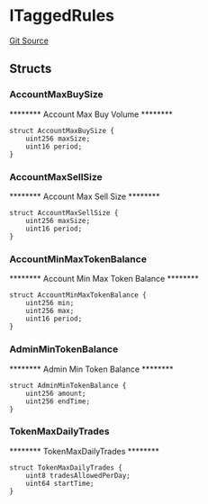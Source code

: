 # ITaggedRules
[Git Source](https://github.com/thrackle-io/tron/blob/1a1d6b2809bc510780a53bad6853fa1ef1652aab/src/protocol/economic/ruleProcessor/RuleDataInterfaces.sol)


## Structs
### AccountMaxBuySize
******** Account Max Buy Volume ********


```solidity
struct AccountMaxBuySize {
    uint256 maxSize;
    uint16 period;
}
```

### AccountMaxSellSize
******** Account Max Sell Size ********


```solidity
struct AccountMaxSellSize {
    uint256 maxSize;
    uint16 period;
}
```

### AccountMinMaxTokenBalance
******** Account Min Max Token Balance ********


```solidity
struct AccountMinMaxTokenBalance {
    uint256 min;
    uint256 max;
    uint16 period;
}
```

### AdminMinTokenBalance
******** Admin Min Token Balance ********


```solidity
struct AdminMinTokenBalance {
    uint256 amount;
    uint256 endTime;
}
```

### TokenMaxDailyTrades
******** TokenMaxDailyTrades ********


```solidity
struct TokenMaxDailyTrades {
    uint8 tradesAllowedPerDay;
    uint64 startTime;
}
```

